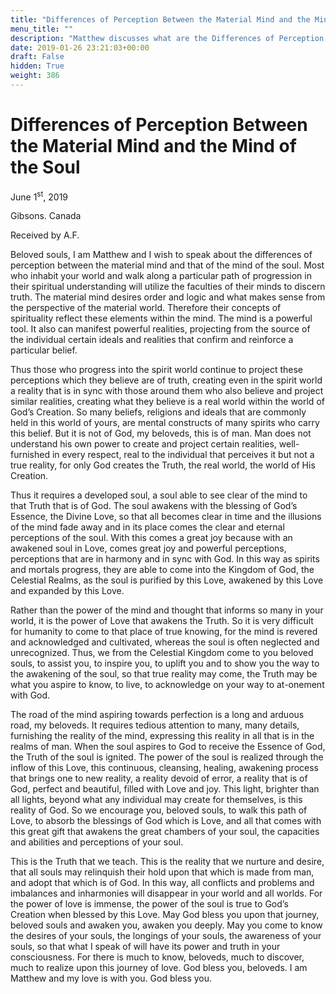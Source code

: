 ```yaml
---
title: "Differences of Perception Between the Material Mind and the Mind of the Soul"
menu_title: ""
description: "Matthew discusses what are the Differences of Perception Between the Material Mind and the Mind of the Soul"
date: 2019-01-26 23:21:03+00:00
draft: False
hidden: True
weight: 386
---
```

# Differences of Perception Between the Material Mind and the Mind of the Soul

June 1<sup>st</sup>, 2019

Gibsons. Canada

Received by A.F.

Beloved souls, I am Matthew and I wish to speak about the differences of perception between the material mind and that of the mind of the soul. Most who inhabit your world and walk along a particular path of progression in their spiritual understanding will utilize the faculties of their minds to discern truth. The material mind desires order and logic and what makes sense from the perspective of the material world. Therefore their concepts of spirituality reflect these elements within the mind. The mind is a powerful tool. It also can manifest powerful realities, projecting from the source of the individual certain ideals and realities that confirm and reinforce a particular belief. 

Thus those who progress into the spirit world continue to project these perceptions which they believe are of truth, creating even in the spirit world a reality that is in sync with those around them who also believe and project similar realities, creating what they believe is a real world within the world of God’s Creation. So many beliefs, religions and ideals that are commonly held in this world of yours, are mental constructs of many spirits who carry this belief. But it is not of God, my beloveds, this is of man. Man does not understand his own power to create and project certain realities, well-furnished in every respect, real to the individual that perceives it but not a true reality, for only God creates the Truth, the real world, the world of His Creation. 

Thus it requires a developed soul, a soul able to see clear of the mind to that Truth that is of God. The soul awakens with the blessing of God’s Essence, the Divine Love, so that all becomes clear in time and the illusions of the mind fade away and in its place comes the clear and eternal perceptions of the soul. With this comes a great joy because with an awakened soul in Love, comes great joy and powerful perceptions, perceptions that are in harmony and in sync with God. In this way as spirits and mortals progress, they are able to come into the Kingdom of God, the Celestial Realms, as the soul is purified by this Love, awakened by this Love and expanded by this Love.

Rather than the power of the mind and thought that informs so many in your world, it is the power of Love that awakens the Truth. So it is very difficult for humanity to come to that place of true knowing, for the mind is revered and acknowledged and cultivated, whereas the soul is often neglected and unrecognized. Thus, we from the Celestial Kingdom come to you beloved souls, to assist you, to inspire you, to uplift you and to show you the way to the awakening of the soul, so that true reality may come, the Truth may be what you aspire to know, to live, to acknowledge on your way to at-onement with God. 

The road of the mind aspiring towards perfection is a long and arduous road, my beloveds. It requires tedious attention to many, many details, furnishing the reality of the mind, expressing this reality in all that is in the realms of man. When the soul aspires to God to receive the Essence of God, the Truth of the soul is ignited. The power of the soul is realized through the inflow of this Love, this continuous, cleansing, healing, awakening process that brings one to new reality, a reality devoid of error, a reality that is of God, perfect and beautiful, filled with Love and joy. This light, brighter than all lights, beyond what any individual may create for themselves, is this reality of God. So we encourage you, beloved souls, to walk this path of Love, to absorb the blessings of God which is Love, and all that comes with this great gift that awakens the great chambers of your soul, the capacities and abilities and perceptions of your soul. 

This is the Truth that we teach. This is the reality that we nurture and desire, that all souls may relinquish their hold upon that which is made from man, and adopt that which is of God. In this way, all conflicts and problems and imbalances and inharmonies will disappear in your world and all worlds. For the power of love is immense, the power of the soul is true to God’s Creation when blessed by this Love. May God bless you upon that journey, beloved souls and awaken you, awaken you deeply. May you come to know the desires of your souls, the longings of your souls, the awareness of your souls, so that what I speak of will have its power and truth in your consciousness. For there is much to know, beloveds, much to discover, much to realize upon this journey of love. God bless you, beloveds. I am Matthew and my love is with you. God bless you.